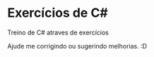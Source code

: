 # Exercícios de C#
 Treino de C# atraves de exercícios
 <p>Ajude me corrigindo ou sugerindo melhorias. :D</p>
